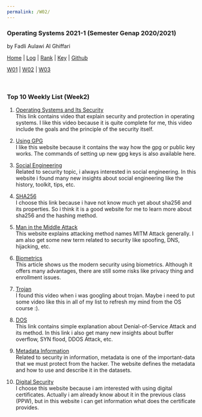 ```yaml
---
permalink: /W02/
---
```


### **Operating Systems 2021-1 (Semester Genap 2020/2021)**

by Fadli Aulawi Al Ghiffari

[Home](https://fadlia68.github.io/os211/ "Home Page") | [Log](https://fadlia68.github.io/os211/TXT/mylog.txt) | [Rank](https://fadlia68.github.io/os211/TXT/myrank.txt) | [Key](https://fadlia68.github.io/os211/TXT/mypubkey.txt) | [Github](https://github.com/fadlia68/os211/)

[W01](https://fadlia68.github.io/os211/W01/) | [W02](https://fadlia68.github.io/os211/W02/) | [W03](https://fadlia68.github.io/os211/W03/)

<br>

### Top 10 Weekly List (Week2)

1. [Operating Systems and Its Security][1]<br>
This link contains video that explain security and protection in operating systems. I like this video because it is quite complete for me, this video include the goals and the principle of the security itself.

2. [Using GPG][2]<br>
I like this website because it contains the way how the gpg or public key works. The commands of setting up new gpg keys is also available here.

3. [Social Engineering][3]<br>
Related to security topic, i always interested in social engineering. In this website i found many new insights about social engineering like the history, toolkit, tips, etc.

4. [SHA256][4]<br>
I choose this link because i have not know much yet about sha256 and its properties. So i think it is a good website for me to learn more about sha256 and the hashing method.

5. [Man in the Middle Attack][5]<br>
This website explains attacking method names MITM Attack generally. I am also get some new term related to security like spoofing, DNS, hijacking, etc.

6. [Biometrics][6]<br>
This article shows us the modern security using biometrics. Although it offers many advantages, there are still some risks like privacy thing and enrollment issues.

7. [Trojan][7]<br>
I found this video when i was googling about trojan. Maybe i need to put some video like this in all of my list to refresh my mind from the OS course :).

8. [DOS][8]<br>
This link contains simple explanation about Denial-of-Service Attack and its method. In this link i also get many new insights about buffer overflow, SYN flood, DDOS Attack, etc.
 
9. [Metadata Information][9]<br>
Related to security in information, metadata is one of the important-data that we must protect from the hacker. The website defines the metadata and how to use and describe it in the datasets.

10. [Digital Security][10]<br>
I choose this website because i am interested with using digital certificates. Actually i am already know about it in the previous class (PPW), but in this website i can get information what does the certificate provides.

[1]: https://www.youtube.com/watch?v=DKb7KhfoZmU
[2]: https://www.digitalocean.com/community/tutorials/how-to-use-gpg-to-encrypt-and-sign-messages
[3]: https://www.csoonline.com/article/2124681/what-is-social-engineering.html
[4]: https://www.thesslstore.com/blog/difference-sha-1-sha-2-sha-256-hash-algorithms/
[5]: https://www.imperva.com/learn/application-security/man-in-the-middle-attack-mitm/
[6]: https://www.nedapsecurity.com/insight/biometric-security/
[7]: https://www.youtube.com/watch?v=LSgk7ctw1HY
[8]: https://www.paloaltonetworks.com/cyberpedia/what-is-a-denial-of-service-attack-dos
[9]: https://www.opendatasoft.com/blog/2016/08/25/what-is-metadata-and-why-is-it-important-data
[10]: https://www.comodo.com/resources/small-business/digital-certificates.php


